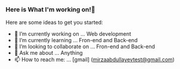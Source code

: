 ### Here is What I'm working on!👋


Here are some ideas to get you started:

- 🔭 I’m currently working on ... Web development
- 🌱 I’m currently learning ... Fron-end and Back-end
- 👯 I’m looking to collaborate on ... Fron-end and Back-end
- 💬 Ask me about ... Anything
- 📫 How to reach me: ... [gmail] (mirzaabdullayevtest@gmail.com)
